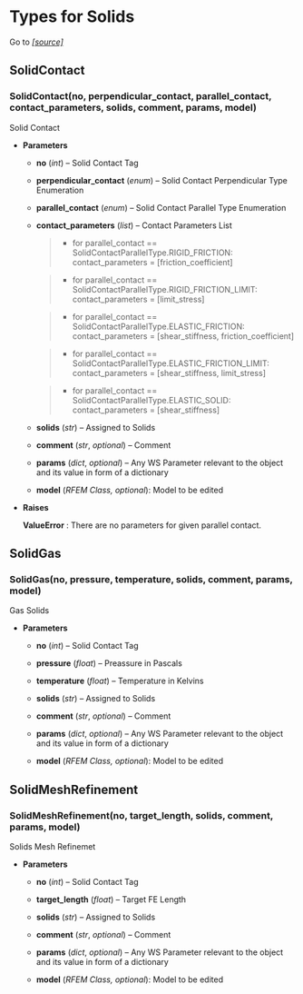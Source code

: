 # Types for Solids

Go to *[[source]](https://github.com/Dlubal-Software/RFEM_Python_Client/tree/main/RFEM/TypesForSolids)*

## SolidContact


### SolidContact(no, perpendicular_contact, parallel_contact, contact_parameters, solids, comment, params, model)

Solid Contact


* **Parameters**

    
    * **no** (*int*) – Solid Contact Tag


    * **perpendicular_contact** (*enum*) – Solid Contact Perpendicular Type Enumeration


    * **parallel_contact** (*enum*) – Solid Contact Parallel Type Enumeration


    * **contact_parameters** (*list*) – Contact Parameters List

        > * for parallel_contact == SolidContactParallelType.RIGID_FRICTION:    
        contact_parameters = [friction_coefficient]
        
        > * for parallel_contact == SolidContactParallelType.RIGID_FRICTION_LIMIT:  
        contact_parameters = [limit_stress]

        > * for parallel_contact == SolidContactParallelType.ELASTIC_FRICTION:  
        contact_parameters = [shear_stiffness, friction_coefficient]

        > * for parallel_contact == SolidContactParallelType.ELASTIC_FRICTION_LIMIT:    
        contact_parameters = [shear_stiffness, limit_stress]

        > * for parallel_contact == SolidContactParallelType.ELASTIC_SOLID:     
        contact_parameters = [shear_stiffness]


    * **solids** (*str*) – Assigned to Solids


    * **comment** (*str*, *optional*) – Comment


    * **params** (*dict*, *optional*) – Any WS Parameter relevant to the object and its value in form of a dictionary


    * **model** (*RFEM Class, optional*): Model to be edited


* **Raises**

    **ValueError** : There are no parameters for given parallel contact.



## SolidGas


### SolidGas(no, pressure, temperature, solids, comment, params, model)

Gas Solids


* **Parameters**

    
    * **no** (*int*) – Solid Contact Tag


    * **pressure** (*float*) – Preassure in Pascals


    * **temperature** (*float*) – Temperature in Kelvins


    * **solids** (*str*) – Assigned to Solids


    * **comment** (*str*, *optional*) – Comment


    * **params** (*dict*, *optional*) – Any WS Parameter relevant to the object and its value in form of a dictionary


    * **model** (*RFEM Class, optional*): Model to be edited



## SolidMeshRefinement


### SolidMeshRefinement(no, target_length, solids, comment, params, model)

Solids Mesh Refinemet


* **Parameters**

    
    * **no** (*int*) – Solid Contact Tag


    * **target_length** (*float*) – Target FE Length


    * **solids** (*str*) – Assigned to Solids


    * **comment** (*str*, *optional*) – Comment


    * **params** (*dict*, *optional*) – Any WS Parameter relevant to the object and its value in form of a dictionary


    * **model** (*RFEM Class, optional*): Model to be edited


